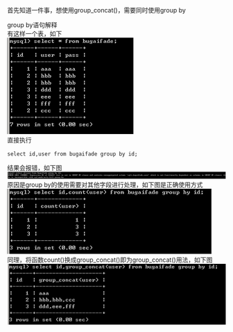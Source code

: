 首先知道一件事，想使用group_concat()，需要同时使用group by

group by语句解释  
有这样一个表，如下  
![image](./0.png)  
直接执行
```
select id,user from bugaifade group by id;
```
结果会报错，如下图  
![image](./1.png)  
原因是group by的使用需要对其他字段进行处理，如下图是正确使用方式  
![image](./2.png)  
同理，将函数count()换成group_concat()即为group_concat()用法，如下图  
![image](./3.png)  

